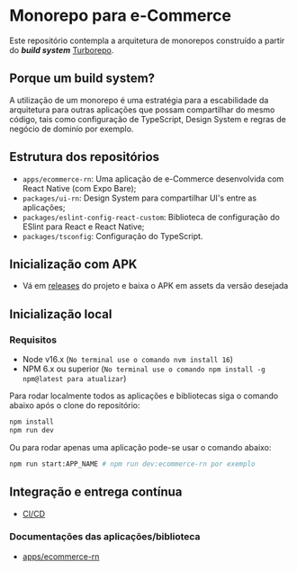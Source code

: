 # Monorepo para e-Commerce

Este repositório contempla a arquitetura de monorepos construído a partir do **_build system_** [Turborepo](https://turbo.build/repo).

## Porque um build system?

A utilização de um monorepo é uma estratégia para a escabilidade da arquitetura para outras aplicações que possam compartilhar do mesmo código, tais como configuração de TypeScript, Design System e regras de negócio de dominío por exemplo.

## Estrutura dos repositórios

- `apps/ecommerce-rn`: Uma aplicação de e-Commerce desenvolvida com React Native (com Expo Bare);
- `packages/ui-rn`: Design System para compartilhar UI's entre as aplicações;
- `packages/eslint-config-react-custom`: Biblioteca de configuração do ESlint para React e React Native;
- `packages/tsconfig`: Configuração do TypeScript.

## Inicialização com APK

- Vá em [releases](https://github.com/thdq/ecommerce-app/releases) do projeto e baixa o APK em assets da versão desejada

## Inicialização local

### Requisitos

- Node v16.x (`No terminal use o comando nvm install 16`)
- NPM 6.x ou superior (`No terminal use o comando npm install -g npm@latest para atualizar`)

Para rodar localmente todos as aplicações e bibliotecas siga o comando abaixo após o clone do repositório:

```bash
npm install
npm run dev
```

Ou para rodar apenas uma aplicação pode-se usar o comando abaixo:

```bash
npm run start:APP_NAME # npm run dev:ecommerce-rn por exemplo
```

## Integração e entrega contínua

- [CI/CD](./docs//ci-cd.md)

### Documentações das aplicações/biblioteca

- [apps/ecommerce-rn](./apps/ecommerce-rn/README.md)
